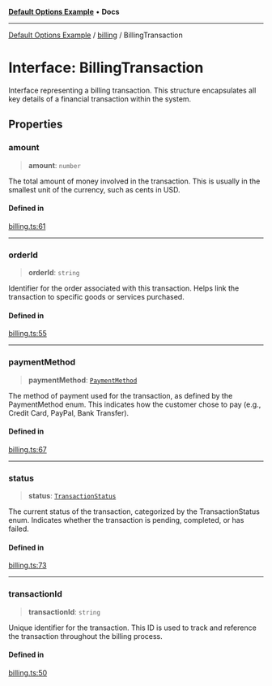 [**Default Options Example**](../../README.md) • **Docs**

***

[Default Options Example](../../modules.md) / [billing](../README.md) / BillingTransaction

# Interface: BillingTransaction

Interface representing a billing transaction.
This structure encapsulates all key details of a financial transaction within the system.

## Properties

### amount

> **amount**: `number`

The total amount of money involved in the transaction. This is usually in the smallest unit of the currency,
such as cents in USD.

#### Defined in

[billing.ts:61](https://github.com/typedoc2md/typedoc-plugin-markdown-examples/blob/main/dummy-api/src/billing.ts#L61)

***

### orderId

> **orderId**: `string`

Identifier for the order associated with this transaction. Helps link the transaction to specific goods or services purchased.

#### Defined in

[billing.ts:55](https://github.com/typedoc2md/typedoc-plugin-markdown-examples/blob/main/dummy-api/src/billing.ts#L55)

***

### paymentMethod

> **paymentMethod**: [`PaymentMethod`](../enumerations/PaymentMethod.md)

The method of payment used for the transaction, as defined by the PaymentMethod enum.
This indicates how the customer chose to pay (e.g., Credit Card, PayPal, Bank Transfer).

#### Defined in

[billing.ts:67](https://github.com/typedoc2md/typedoc-plugin-markdown-examples/blob/main/dummy-api/src/billing.ts#L67)

***

### status

> **status**: [`TransactionStatus`](../enumerations/TransactionStatus.md)

The current status of the transaction, categorized by the TransactionStatus enum. Indicates whether the
transaction is pending, completed, or has failed.

#### Defined in

[billing.ts:73](https://github.com/typedoc2md/typedoc-plugin-markdown-examples/blob/main/dummy-api/src/billing.ts#L73)

***

### transactionId

> **transactionId**: `string`

Unique identifier for the transaction. This ID is used to track and reference the transaction
throughout the billing process.

#### Defined in

[billing.ts:50](https://github.com/typedoc2md/typedoc-plugin-markdown-examples/blob/main/dummy-api/src/billing.ts#L50)
